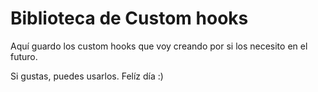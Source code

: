 # Biblioteca de Custom hooks

Aquí guardo los custom hooks que voy creando por si los necesito en el futuro.

Si gustas, puedes usarlos. Felíz día :)
